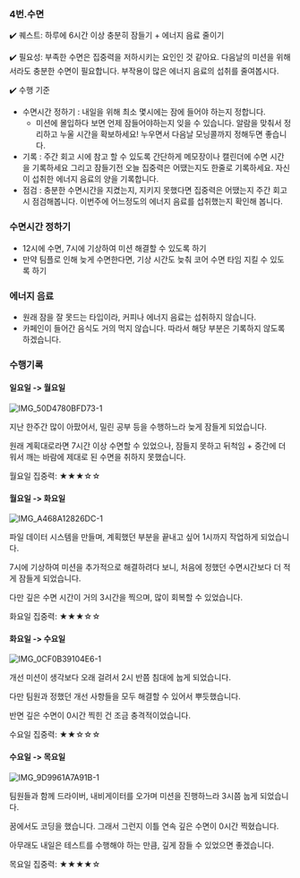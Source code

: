 ### 4번.수면

✔️ 퀘스트: 하루에 6시간 이상 충분히 잠들기 + 에너지 음료 줄이기

✔️ 필요성: 부족한 수면은 집중력을 저하시키는 요인인 것 같아요. 다음날의 미션을 위해서라도 충분한 수면이 필요합니다. 부작용이 많은 에너지 음료의 섭취를 줄여봅시다.

✔️ 수행 기준

- 수면시간 정하기 : 내일을 위해 최소 몇시에는 잠에 들어야 하는지 정합니다.
  - 미션에 몰입하다 보면 언제 잠들어야하는지 잊을 수 있습니다. 알람을 맞춰서 정리하고 누울 시간을 확보하세요! 누우면서 다음날 모닝콜까지 정해두면 좋습니다.
- 기록 : 주간 회고 시에 참고 할 수 있도록 간단하게 메모장이나 캘린더에 수면 시간을 기록하세요 그리고 잠들기전 오늘 집중력은 어땠는지도 한줄로 기록하세요. 자신이 섭취한 에너지 음료의 양을 기록합니다.
- 점검 : 충분한 수면시간을 지켰는지, 지키지 못했다면 집중력은 어땠는지 주간 회고시 점검해봅니다. 이번주에 어느정도의 에너지 음료를 섭취했는지 확인해 봅니다.

### 수면시간 정하기

- 12시에 수면, 7시에 기상하여 미션 해결할 수 있도록 하기
- 만약 팀플로 인해 늦게 수면한다면, 기상 시간도 늦춰 코어 수면 타임 지킬 수 있도록 하기

### 에너지 음료

- 원래 잠을 잘 못드는 타입이라, 커피나 에너지 음료는 섭취하지 않습니다.
- 카페인이 들어간 음식도 거의 먹지 않습니다. 따라서 해당 부분은 기록하지 않도록 하겠습니다.

### 수행기록

#### 일요일 -> 월요일

![IMG_50D4780BFD73-1](https://github.com/user-attachments/assets/b3f65a19-bcb6-4562-a1cb-8b0afd688288)

지난 한주간 많이 아팠어서, 밀린 공부 등을 수행하느라 늦게 잠들게 되었습니다.

원래 계획대로라면 7시간 이상 수면할 수 있었으나, 잠들지 못하고 뒤척임 + 중간에 더워서 깨는 바람에 제대로 된 수면을 취하지 못했습니다.

월요일 집중력: ★★★☆☆

#### 월요일 -> 화요일

![IMG_A468A12826DC-1](https://github.com/user-attachments/assets/31206b98-e554-406b-9220-547124589d14)

파일 데이터 시스템을 만들며, 계획했던 부분을 끝내고 싶어 1시까지 작업하게 되었습니다.

7시에 기상하여 미션을 추가적으로 해결하려다 보니, 처음에 정했던 수면시간보다 더 적게 잠들게 되었습니다.

다만 깊은 수면 시간이 거의 3시간을 찍으며, 많이 회복할 수 있었습니다.

화요일 집중력: ★★★☆☆

#### 화요일 -> 수요일

![IMG_0CF0B39104E6-1](https://github.com/user-attachments/assets/0ca9bc0b-b7cf-4b20-9376-aae9f15be9e5)

개선 미션이 생각보다 오래 걸려서 2시 반쯤 침대에 눕게 되었습니다.

다만 팀원과 정했던 개선 사항들을 모두 해결할 수 있어서 뿌듯했습니다.

반면 깊은 수면이 0시간 찍힌 건 조금 충격적이었습니다.

수요일 집중력: ★★☆☆☆

#### 수요일 -> 목요일

![IMG_9D9961A7A91B-1](https://github.com/user-attachments/assets/3f9e8e5c-0afa-4228-ade1-97e1c51d5725)

팀원들과 함께 드라이버, 내비게이터를 오가며 미션을 진행하느라 3시쯤 눕게 되었습니다.

꿈에서도 코딩을 했습니다. 그래서 그런지 이틀 연속 깊은 수면이 0시간 찍혔습니다.

아무래도 내일은 테스트를 수행해야 하는 만큼, 깊게 잠들 수 있었으면 좋겠습니다.

목요일 집중력: ★★★★☆
